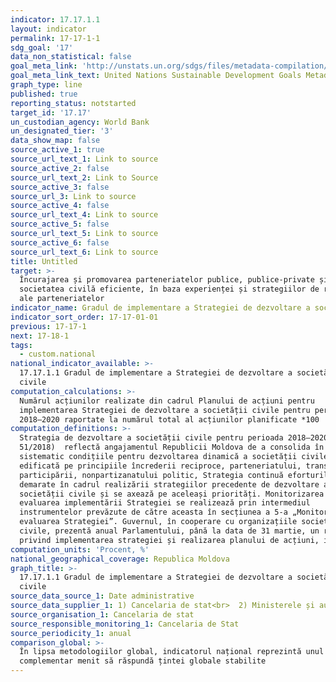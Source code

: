 ```yaml
---
indicator: 17.17.1.1
layout: indicator
permalink: 17-17-1-1
sdg_goal: '17'
data_non_statistical: false
goal_meta_link: 'http://unstats.un.org/sdgs/files/metadata-compilation/Metadata-Goal-17.pdf'
goal_meta_link_text: United Nations Sustainable Development Goals Metadata (pdf 468kB)
graph_type: line
published: true
reporting_status: notstarted
target_id: '17.17'
un_custodian_agency: World Bank
un_designated_tier: '3'
data_show_map: false
source_active_1: true
source_url_text_1: Link to source
source_active_2: false
source_url_text_2: Link to Source
source_active_3: false
source_url_3: Link to source
source_active_4: false
source_url_text_4: Link to source
source_active_5: false
source_url_text_5: Link to source
source_active_6: false
source_url_text_6: Link to source
title: Untitled
target: >-
  Încurajarea și promovarea parteneriatelor publice, publice-private și cu
  societatea civilă eficiente, în baza experienței și strategiilor de resurse
  ale parteneriatelor
indicator_name: Gradul de implementare a Strategiei de dezvoltare a societății civile
indicator_sort_order: 17-17-01-01
previous: 17-17-1
next: 17-18-1
tags:
  - custom.national
national_indicator_available: >-
  17.17.1.1 Gradul de implementare a Strategiei de dezvoltare a societății
  civile
computation_calculations: >-
  Numărul acțiunilor realizate din cadrul Planului de acțiuni pentru
  implementarea Strategiei de dezvoltare a societății civile pentru perioada
  2018–2020 raportate la numărul total al acțiunilor planificate *100
computation_definitions: >-
  Strategia de dezvoltare a societății civile pentru perioada 2018–2020 (HG.
  51/2018)  reflectă angajamentul Republicii Moldova de a consolida în mod
  sistematic condițiile pentru dezvoltarea dinamică a societății civile. Fiind
  edificată pe principiile încrederii reciproce, parteneriatului, transparenței,
  participării, nonpartizanatului politic, Strategia continuă eforturile
  demarate în cadrul realizării strategiilor precedente de dezvoltare a
  societății civile și se axează pe aceleași priorități. Monitorizarea și
  evaluarea implementării Strategiei se realizează prin intermediul
  instrumentelor prevăzute de către aceasta în secțiunea a 5-a „Monitorizarea și
  evaluarea Strategiei”. Guvernul, în cooperare cu organizațiile societății
  civile, prezentă anual Parlamentului, până la data de 31 martie, un raport
  privind implementarea strategiei și realizarea planului de acțiuni, indicate .
computation_units: 'Procent, %'
national_geographical_coverage: Republica Moldova
graph_title: >-
  17.17.1.1 Gradul de implementare a Strategiei de dezvoltare a societății
  civile
source_data_source_1: Date administrative
source_data_supplier_1: 1) Cancelaria de stat<br>  2) Ministerele și autoritățile publice centrale
source_organisation_1: Cancelaria de stat
source_responsible_monitoring_1: Cancelaria de Stat
source_periodicity_1: anual
comparison_global: >-
  În lipsa metodologiilor global, indicatorul național reprezintă unul
  complementar menit să răspundă țintei globale stabilite
---
```

